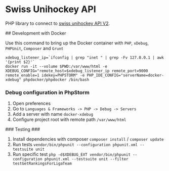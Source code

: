 Swiss Unihockey API
=========================

PHP library to connect to [swiss unihockey API V2](http://api-v2.swissunihockey.ch/api/doc).

## Development with Docker

Use this command to bring up the Docker container with `PHP`, `xDebug`, `PHPUnit`, `Composer` and `Grunt`

```
xdebug_listener_ip=`ifconfig | grep "inet " | grep -Fv 127.0.0.1 | awk '{print $2}'`
docker run -it --volume $PWD:/var/www/html -e XDEBUG_CONFIG="remote_host=$xdebug_listener_ip remote_port=9000 remote_enable=1 idekey=PHPSTORM" -e PHP_IDE_CONFIG="serverName=docker-xdebug" phpdocker/phpdocker /bin/bash
```

### Debug configuration in PhpStorm

1. Open preferences
1. Go to `Languages & Frameworks -> PHP -> Debug -> Servers`
1. Add a server with name `docker-xdebug`
1. Configure project root with remote path `/var/www/html`

### Testing ###

1. Install dependencies with composer `composer install` / `composer update`
1. Run tests `vendor/bin/phpunit --configuration phpunit.xml --testsuite unit`
1. Run specific test `php -d$XDEBUG_EXT vendor/bin/phpunit --configuration phpunit.xml --testsuite unit --filter testGetRankingsForLigaTeam`
